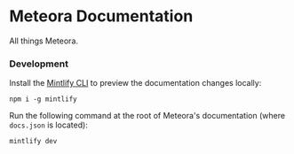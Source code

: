 # Meteora Documentation

All things Meteora.

### Development

Install the [Mintlify CLI](https://www.npmjs.com/package/mintlify) to preview the documentation changes locally:

```
npm i -g mintlify
```

Run the following command at the root of Meteora's documentation (where `docs.json` is located):

```
mintlify dev
```

